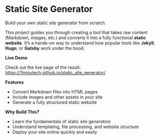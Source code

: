 # Static Site Generator

Build your own static site generator from scratch.

This project guides you through creating a tool that takes raw content (Markdown, images, etc.) and converts it into a fully functional **static website**.
It’s a hands-on way to understand how popular tools like **Jekyll**, **Hugo**, or **Gatsby** work under the hood.

**Live Demo**

Check out the live page of the result:
https://7minutech.github.io/static_site_generator/

**Features**

- Convert Markdown files into HTML pages
- Include images and other assets in your site
- Generate a fully structured static website

**Why Build This?**

- Learn the fundamentals of static site generation
- Understand templating, file processing, and website structure
- Deploy your site online quickly and easily
